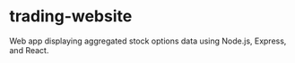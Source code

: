 # trading-website
Web app displaying aggregated stock options data using Node.js, Express, and React.
